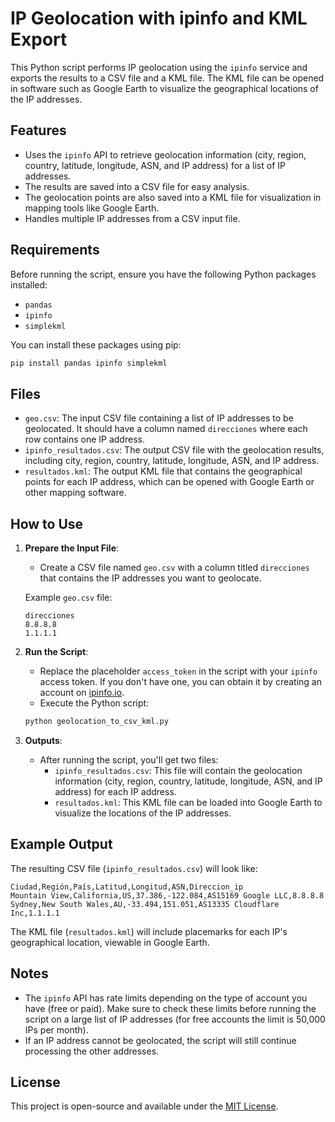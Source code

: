 # IP Geolocation with ipinfo and KML Export

This Python script performs IP geolocation using the `ipinfo` service and exports the results to a CSV file and a KML file. The KML file can be opened in software such as Google Earth to visualize the geographical locations of the IP addresses.

## Features

- Uses the `ipinfo` API to retrieve geolocation information (city, region, country, latitude, longitude, ASN, and IP address) for a list of IP addresses.
- The results are saved into a CSV file for easy analysis.
- The geolocation points are also saved into a KML file for visualization in mapping tools like Google Earth.
- Handles multiple IP addresses from a CSV input file.

## Requirements

Before running the script, ensure you have the following Python packages installed:

- `pandas`
- `ipinfo`
- `simplekml`

You can install these packages using pip:

```bash
pip install pandas ipinfo simplekml
```

## Files

- `geo.csv`: The input CSV file containing a list of IP addresses to be geolocated. It should have a column named `direcciones` where each row contains one IP address.
- `ipinfo_resultados.csv`: The output CSV file with the geolocation results, including city, region, country, latitude, longitude, ASN, and IP address.
- `resultados.kml`: The output KML file that contains the geographical points for each IP address, which can be opened with Google Earth or other mapping software.

## How to Use

1. **Prepare the Input File**:
   - Create a CSV file named `geo.csv` with a column titled `direcciones` that contains the IP addresses you want to geolocate.

   Example `geo.csv` file:
   ```csv
   direcciones
   8.8.8.8
   1.1.1.1
   ```

2. **Run the Script**:
   - Replace the placeholder `access_token` in the script with your `ipinfo` access token. If you don't have one, you can obtain it by creating an account on [ipinfo.io](https://ipinfo.io/).
   - Execute the Python script:
   ```bash
   python geolocation_to_csv_kml.py
   ```

3. **Outputs**:
   - After running the script, you'll get two files:
     - `ipinfo_resultados.csv`: This file will contain the geolocation information (city, region, country, latitude, longitude, ASN, and IP address) for each IP address.
     - `resultados.kml`: This KML file can be loaded into Google Earth to visualize the locations of the IP addresses.

## Example Output

The resulting CSV file (`ipinfo_resultados.csv`) will look like:

```csv
Ciudad,Región,País,Latitud,Longitud,ASN,Direccion_ip
Mountain View,California,US,37.386,-122.084,AS15169 Google LLC,8.8.8.8
Sydney,New South Wales,AU,-33.494,151.051,AS13335 Cloudflare Inc,1.1.1.1
```

The KML file (`resultados.kml`) will include placemarks for each IP's geographical location, viewable in Google Earth.

## Notes

- The `ipinfo` API has rate limits depending on the type of account you have (free or paid). Make sure to check these limits before running the script on a large list of IP addresses (for free accounts the limit is 50,000 IPs per month).
- If an IP address cannot be geolocated, the script will still continue processing the other addresses.

## License

This project is open-source and available under the [MIT License](LICENSE).
